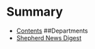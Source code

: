 # Summary

* [Contents](README.md)
##Departments
* [Shepherd News Digest](TSJ-08242016/ShepherdCommunity08242016.md)

